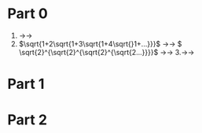 # Part 0
1. →→
2. $\sqrt{1+2\sqrt{1+3\sqrt{1+4\sqrt{}1+...}}}$ →→
   $ \sqrt{2}^{\sqrt{2}^{\sqrt{2}^{\sqrt{2...}}}}$ →→
3.→→
# Part 1
# Part 2
